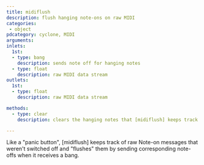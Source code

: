 ```yaml
---
title: midiflush
description: flush hanging note-ons on raw MIDI
categories:
 - object
pdcategory: cyclone, MIDI
arguments:
inlets:
  1st:
  - type: bang
    description: sends note off for hanging notes
  - type: float
    description: raw MIDI data stream
outlets:
  1st:
  - type: float
    description: raw MIDI data stream

methods:
  - type: clear
    description: clears the hanging notes that [midiflush] keeps track off

---
```


Like a "panic button", [midiflush] keeps track of raw Note-on messages that weren't switched off and "flushes" them by sending corresponding note-offs when it receives a bang.

